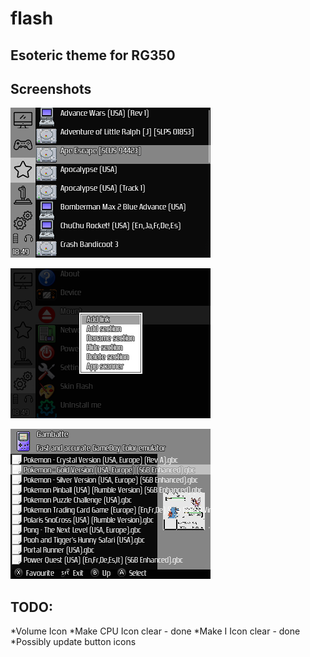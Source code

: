 # flash
## Esoteric theme for RG350

## Screenshots

![Fav](/Screenshots/screenshot010.png)

![Menu](https://raw.githubusercontent.com/ad5665/flash/master/Screenshots/screenshot011.png)

![Game](https://raw.githubusercontent.com/ad5665/flash/master/Screenshots/screenshot013.png)


## TODO: 

*Volume Icon
*Make CPU Icon clear - done
*Make I Icon clear - done
*Possibly update button icons

